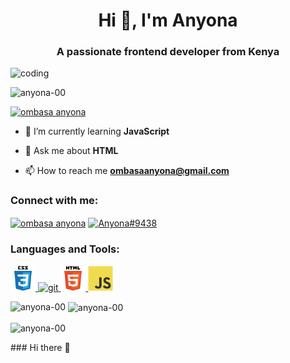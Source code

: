 
<h1 align="center">Hi 👋, I'm Anyona</h1>
<h3 align="center">A passionate frontend developer from Kenya</h3>

<img src="https://camo.githubusercontent.com/cae12fddd9d6982901d82580bdf321d81fb299141098ca1c2d4891870827bf17/68747470733a2f2f6d69726f2e6d656469756d2e636f6d2f6d61782f313336302f302a37513379765349765f7430696f4a2d5a2e676966" alt="coding">

<p align="left"> <img src="https://komarev.com/ghpvc/?username=anyona-00&label=Profile%20views&color=0e75b6&style=flat" alt="anyona-00" /> </p>

<p align="left"> <a href="https://twitter.com/ombasa anyona" target="blank"><img src="https://img.shields.io/twitter/follow/ombasa anyona?logo=twitter&style=for-the-badge" alt="ombasa anyona" /></a> </p>

- 🌱 I’m currently learning **JavaScript**

- 💬 Ask me about **HTML**

- 📫 How to reach me **ombasaanyona@gmail.com**

<h3 align="left">Connect with me:</h3>
<p align="left">
<a href="https://twitter.com/ombasa anyona" target="blank"><img align="center" src="https://raw.githubusercontent.com/rahuldkjain/github-profile-readme-generator/master/src/images/icons/Social/twitter.svg" alt="ombasa anyona" height="30" width="40" /></a>
<a href="https://discord.gg/Anyona#9438" target="blank"><img align="center" src="https://raw.githubusercontent.com/rahuldkjain/github-profile-readme-generator/master/src/images/icons/Social/discord.svg" alt="Anyona#9438" height="30" width="40" /></a>
</p>

<h3 align="left">Languages and Tools:</h3>
<p align="left"> <a href="https://www.w3schools.com/css/" target="_blank" rel="noreferrer"> <img src="https://raw.githubusercontent.com/devicons/devicon/master/icons/css3/css3-original-wordmark.svg" alt="css3" width="40" height="40"/> </a> <a href="https://git-scm.com/" target="_blank" rel="noreferrer"> <img src="https://www.vectorlogo.zone/logos/git-scm/git-scm-icon.svg" alt="git" width="40" height="40"/> </a> <a href="https://www.w3.org/html/" target="_blank" rel="noreferrer"> <img src="https://raw.githubusercontent.com/devicons/devicon/master/icons/html5/html5-original-wordmark.svg" alt="html5" width="40" height="40"/> </a> <a href="https://developer.mozilla.org/en-US/docs/Web/JavaScript" target="_blank" rel="noreferrer"> <img src="https://raw.githubusercontent.com/devicons/devicon/master/icons/javascript/javascript-original.svg" alt="javascript" width="40" height="40"/> </a> 
<p><img align="left" src="https://github-readme-stats.vercel.app/api/top-langs?username=anyona-00&show_icons=true&locale=en&layout=compact" alt="anyona-00" /></p>

<p>&nbsp;<img align="center" src="https://github-readme-stats.vercel.app/api?username=anyona-00&show_icons=true&locale=en" alt="anyona-00" /></p>

<p><img align="center" src="https://github-readme-streak-stats.herokuapp.com/?user=anyona-00&" alt="anyona-00" /></p>
### Hi there 👋

<!--
**Anyona-00/Anyona-00** is a ✨ _special_ ✨ repository because its `README.md` (this file) appears on your GitHub profile.

Here are some ideas to get you started:

- 🔭 I’m currently working on ...
- 🌱 I’m currently learning ...
- 👯 I’m looking to collaborate on ...
- 🤔 I’m looking for help with ...
- 💬 Ask me about ...
- 📫 How to reach me: ...
- 😄 Pronouns: ...
- ⚡ Fun fact: ...
-->

